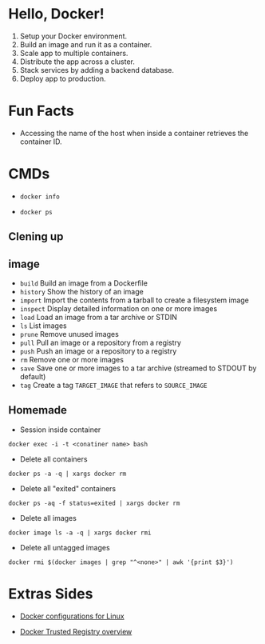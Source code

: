 # Hello, Docker!

1. Setup your Docker environment.
2. Build an image and run it as a container.
3. Scale app to multiple containers.
4. Distribute the app across a cluster.
5. Stack services by adding a backend database.
6. Deploy app to production.


# Fun Facts
* Accessing the name of the host when inside a container retrieves the
  container ID.


# CMDs
* `docker info`

* `docker ps`


## Clening up

## image
* `build`       Build an image from a Dockerfile
* `history`     Show the history of an image
* `import`      Import the contents from a tarball to create a filesystem image
* `inspect`     Display detailed information on one or more images
* `load`        Load an image from a tar archive or STDIN
* `ls`          List images
* `prune`       Remove unused images
* `pull`        Pull an image or a repository from a registry
* `push`        Push an image or a repository to a registry
* `rm`          Remove one or more images
* `save`        Save one or more images to a tar archive (streamed to STDOUT by default)
* `tag`         Create a tag `TARGET_IMAGE` that refers to `SOURCE_IMAGE`


## Homemade
* Session inside container
 ```
 docker exec -i -t <conatiner name> bash
 ```

* Delete all containers
 ```
 docker ps -a -q | xargs docker rm
 ```

* Delete all "exited" containers
 ```
 docker ps -aq -f status=exited | xargs docker rm
 ```

* Delete all images
 ```
 docker image ls -a -q | xargs docker rmi
 ```

* Delete all untagged images
 ```
 docker rmi $(docker images | grep "^<none>" | awk '{print $3}')
 ```


# Extras Sides
* [Docker configurations for Linux](https://docs.docker.com/install/linux/linux-postinstall/)

* [Docker Trusted Registry overview](https://docs.docker.com/datacenter/dtr/2.2/guides/)
